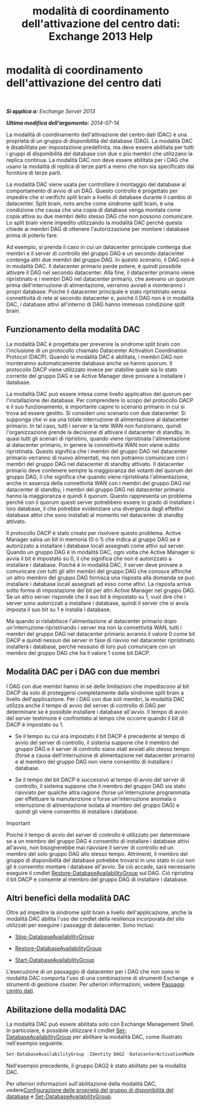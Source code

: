 ﻿---
title: "modalità di coordinamento dell'attivazione del centro dati: Exchange 2013 Help"
TOCTitle: modalità di coordinamento dell'attivazione del centro dati
ms:assetid: 57e4bf22-eeae-42a5-beb3-d68d06489592
ms:mtpsurl: https://technet.microsoft.com/it-it/library/Dd979790(v=EXCHG.150)
ms:contentKeyID: 50480659
ms.date: 01/02/2018
mtps_version: v=EXCHG.150
ms.translationtype: HT
---

# modalità di coordinamento dell'attivazione del centro dati

 

_**Si applica a:** Exchange Server 2013_

_**Ultima modifica dell'argomento:** 2014-07-14_

La modalità di coordinamento dell'attivazione del centro dati (DAC) è una proprietà di un gruppo di disponibilità del database (DAG). La modalità DAC è disabilitata per impostazione predefinita, ma deve essere abilitata per tutti i gruppi di disponibilità del database con due o più membri che utilizzano la replica continua. La modalità DAC non deve essere abilitata per i DAG che usano la modalità di replica di terze parti a meno che non sia specificato dal fornitore di terze parti.

La modalità DAC viene usata per controllare il montaggio del database al comportamento di avvio di un DAG. Questo controllo è progettato per impedire che si verifichi split brain a livello di database durante il cambio di datacenter. Split brain, noto anche come sindrome split brain, è una condizione che causa che una copia di database venga montata come copia attiva su due membri dello stesso DAG che non possono comunicare. Lo split brain viene impedito utilizzando la modalità DAC perché questa chiede ai membri DAG di ottenere l'autorizzazione per montare i database prima di poterlo fare.

Ad esempio, si prenda il caso in cui un datacenter principale contenga due membri e il server di controllo del gruppo DAG e un secondo datacenter contenga altri due membri del gruppo DAG. In questo scenario, il DAG non è in modalità DAC. Il datacenter primario perde potere, è quindi possibile attivare il DAG nel secondo datacenter. Alla fine, il datacenter primario viene ripristinato e i membri DAG nel datacenter primario, che avevano un quorum prima dell'interruzione di alimentazione, verranno avviati e monteranno i propri database. Poiché il datacenter principale è stato ripristinato senza connettività di rete al secondo datacenter e, poiché il DAG non è in modalità DAC, i database attivi all'interno di DAG hanno immesso condizione split brain.

## Funzionamento della modalità DAC

La modalità DAC è progettata per prevenire la sindrome split brain con l'inclusione di un protocollo chiamato Datacenter Activation Coordination Protocol (DACP). Quando la modalità DAC è abilitata, i membri DAG non monteranno automaticamente database anche se hanno quorum. Il protocollo DACP viene utilizzato invece per stabilire quale sia lo stato corrente del gruppo DAG e se Active Manager deve provare a installare i database.

La modalità DAC può essere intesa come livello applicativo del quorum per l'installazione dei database. Per comprendere lo scopo del protocollo DACP e il suo funzionamento, è importante capire lo scenario primario in cui si trova ad essere gestito. Si consideri uno scenario con due datacenter. Si supponga che vi sia una totale interruzione di alimentazione al datacenter primario. In tal caso, tutti i server e la rete WAN non funzionano, quindi l'organizzazione prende la decisione di attivare il datacenter di standby. In quasi tutti gli scenari di ripristino, quando viene ripristinata l'alimentazione al datacenter primario, in genere la connettività WAN non viene subito ripristinata. Questo significa che i membri del gruppo DAG nel datacenter primario verranno di nuovo alimentati, ma non potranno comunicare con i membri del gruppo DAG nel datacenter di standby attivato. Il datacenter primario deve contenere sempre la maggioranza dei votanti del quorum del gruppo DAG, il che significa che quando viene ripristinata l'alimentazione, anche in assenza della connettività WAN con i membri del gruppo DAG nel datacenter di standby, i membri del gruppo DAG nel datacenter primario hanno la maggioranza e quindi il quorum. Questo rappresenta un problema perché con il quorum questi server potrebbero essere in grado di installare i loro database, il che potrebbe evidenziare una divergenza dagli effettivi database attivi che sono installati al momento nel datacenter di standby attivato.

Il protocollo DACP è stato creato per risolvere questo problema. Active Manager salva un bit in memoria (0 o 1) che indica al gruppo DAG se è autorizzato a installare i database locali assegnati come attivi sul server. Quando un gruppo DAG è in modalità DAC, ogni volta che Active Manager si avvia il bit è impostato su 0, il che significa che non è autorizzato a installare i database. Poiché è in modalità DAC, il server deve provare a comunicare con tutti gli altri membri del gruppo DAG che conosce affinché un altro membro del gruppo DAG fornisca una risposta alla domanda se può installare i database locali assegnati ad esso come attivi. La risposta arriva sotto forma di impostazione del bit per altri Active Manager nel gruppo DAG. Se un altro server risponde che il suo bit è impostato su 1, vuol dire che i server sono autorizzati a installare i database, quindi il server che si avvia imposta il suo bit su 1 e installa i database.

Ma quando si ristabilisce l'alimentazione al datacenter primario dopo un'interruzione ripristinando i server ma non la connettività WAN, tutti i membri del gruppo DAG nel datacenter primario avranno il valore 0 come bit DACP e quindi nessun dei server in fase di riavvio nel datacenter ripristinato installerà i database, perché nessuno di loro può comunicare con un membro del gruppo DAG che ha il valore 1 come bit DACP.

## Modalità DAC per i DAG con due membri

I DAG con due membri hanno in sé delle limitazioni che impediscono al bit DACP da solo di proteggersi completamente dalla sindrome split brain a livello dell'applicazione. Per i DAG con due soli membri, la modalità DAC utilizza anche il tempo di avvio del server di controllo di DAG per determinare se è possibile installare i database all'avvio. Il tempo di avvio del server testimone è confrontato al tempo che occorre quando il bit di DACP è impostato su 1.

  - Se il tempo su cui era impostato il bit DACP è precedente al tempo di avvio del server di controllo, il sistema suppone che il membro del gruppo DAG e il server di controllo siano stati avviati allo stesso tempo (forse a causa dell'interruzione di alimentazione nel datacenter primario) e al membro del gruppo DAG non viene consentito di installare i database.

  - Se il tempo del bit DACP è successivo al tempo di avvio del server di controllo, il sistema suppone che il membro del gruppo DAG sia stato riavviato per qualche altra ragione (forse un'interruzione programmata per effettuare la manutenzione o forse un'interruzione anomala o interruzione di alimentazione isolata al membro del gruppo DAG) e quindi gli viene consentito di installare i database.


> [!IMPORTANT]
> Poiché il tempo di avvio del server di controllo è utilizzato per determinare se a un membro del gruppo DAG è consentito di installare i database attivi all'avvio, non bisognerebbe mai riavviare il server di controllo ed un membro del solo gruppo DAG allo stesso tempo. Altrimenti, il membro del gruppo di disponibilità del database potrebbe trovarsi in uno stato in cui non gli è consentito montare i database all'avvio. Se ciò accade, sarà necessario eseguire il cmdlet <A href="https://technet.microsoft.com/it-it/library/dd351169(v=exchg.150)">Restore-DatabaseAvailabilityGroup</A> sul DAG. Ciò ripristina il bit DACP e consente al membro del gruppo DAG di installare i database.



## Altri benefici della modalità DAC

Oltre ad impedire la sindrome split brain a livello dell'applicazione, anche la modalità DAC abilita l'uso dei cmdlet della resilienza incorporata del sito utilizzati per eseguire i passaggi di datacenter. Sono inclusi:

  - [Stop-DatabaseAvailabilityGroup](https://technet.microsoft.com/it-it/library/dd335133\(v=exchg.150\))

  - [Restore-DatabaseAvailabilityGroup](https://technet.microsoft.com/it-it/library/dd351169\(v=exchg.150\))

  - [Start-DatabaseAvailabilityGroup](https://technet.microsoft.com/it-it/library/dd335076\(v=exchg.150\))

L'esecuzione di un passaggio di datacenter per i DAG che non sono in modalità DAC comporta l'uso di una combinazione di strumenti Exchange  e strumenti di gestione cluster. Per ulteriori informazioni, vedere [Passaggi centro dati](datacenter-switchovers-exchange-2013-help.md).

## Abilitazione della modalità DAC

La modalità DAC può essere abilitata solo con Exchange Management Shell. In particolare, è possibile utilizzare il cmdlet [Set-DatabaseAvailabilityGroup](https://technet.microsoft.com/it-it/library/dd297934\(v=exchg.150\)) per abilitare la modalità DAC, come illustrato nell'esempio seguente.

```powershell
Set-DatabaseAvailabilityGroup -Identity DAG2 -DatacenterActivationMode DagOnly
```

Nell'esempio precedente, il gruppo DAG2 è stato abilitato per la modalità DAC.

Per ulteriori informazioni sull'abilitazione della modalità DAC, vedere[Configurazione delle proprietà del gruppo di disponibilità del database](configure-database-availability-group-properties-exchange-2013-help.md) e [Set-DatabaseAvailabilityGroup](https://technet.microsoft.com/it-it/library/dd297934\(v=exchg.150\)).

